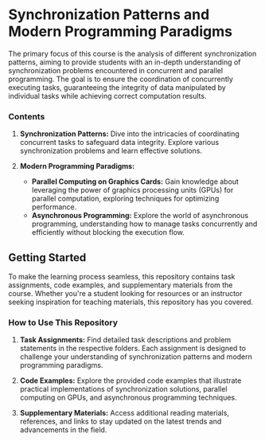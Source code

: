 # Synchronization Patterns and Modern Programming Paradigms

The primary focus of this course is the analysis of different synchronization patterns, aiming to provide students with an in-depth understanding of synchronization problems encountered in concurrent and parallel programming. The goal is to ensure the coordination of concurrently executing tasks, guaranteeing the integrity of data manipulated by individual tasks while achieving correct computation results.

### Contents

1. **Synchronization Patterns:** Dive into the intricacies of coordinating concurrent tasks to safeguard data integrity. Explore various synchronization problems and learn effective solutions.

2. **Modern Programming Paradigms:**
   - **Parallel Computing on Graphics Cards:** Gain knowledge about leveraging the power of graphics processing units (GPUs) for parallel computation, exploring techniques for optimizing performance.
   - **Asynchronous Programming:** Explore the world of asynchronous programming, understanding how to manage tasks concurrently and efficiently without blocking the execution flow.

## Getting Started

To make the learning process seamless, this repository contains task assignments, code examples, and supplementary materials from the course. Whether you're a student looking for resources or an instructor seeking inspiration for teaching materials, this repository has you covered.

### How to Use This Repository

1. **Task Assignments:** Find detailed task descriptions and problem statements in the respective folders. Each assignment is designed to challenge your understanding of synchronization patterns and modern programming paradigms.

2. **Code Examples:** Explore the provided code examples that illustrate practical implementations of synchronization solutions, parallel computing on GPUs, and asynchronous programming techniques.

3. **Supplementary Materials:** Access additional reading materials, references, and links to stay updated on the latest trends and advancements in the field.
